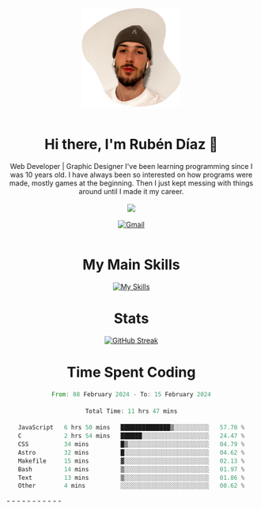 <div align="center">
	<img height=200 width=200 src="./.img/yo_github_pfp.png" alt="Rubén Díaz" width=200/><br><br>
	
	
 # Hi there, I'm Rubén Díaz 👋

  Web Developer | Graphic Designer
  I've been learning programming since I was 10 years old. I have always been so interested on how programs were made, mostly games at the beginning. Then I just kept messing with things around until I made it my career.
  <br>
  <br>
  <a href="https://www.github.com/rubendiazzz" target="_blank" rel="noreferrer"><img
src="https://img.shields.io/github/followers/rubendiazzz?logo=github&style=for-the-badge&color=red" /></a>


  <a href="mailto:rubendfraga@gmail.com">![Gmail](https://img.shields.io/badge/Gmail-D14836?style=for-the-badge&logo=gmail&logoColor=white)</a><br><br>

  # My Main Skills
  [![My Skills](https://skillicons.dev/icons?i=js,html,css,tailwind,c,cpp,cs,react,nextjs,astro,mysql,mongo)](https://skillicons.dev)

  # Stats
  [![GitHub Streak](https://streak-stats.demolab.com?user=rubendiazzz&theme=nord&hide_border=true&border_radius=80&background=45%2C1E2945%2C000000)](https://git.io/streak-stats)


# Time Spent Coding
<!--START_SECTION:waka-->

```rust
From: 08 February 2024 - To: 15 February 2024

Total Time: 11 hrs 47 mins

JavaScript   6 hrs 50 mins   ██████████████▒░░░░░░░░░░   57.70 %
C            2 hrs 54 mins   ██████░░░░░░░░░░░░░░░░░░░   24.47 %
CSS          34 mins         █▒░░░░░░░░░░░░░░░░░░░░░░░   04.79 %
Astro        32 mins         █░░░░░░░░░░░░░░░░░░░░░░░░   04.62 %
Makefile     15 mins         ▓░░░░░░░░░░░░░░░░░░░░░░░░   02.13 %
Bash         14 mins         ▒░░░░░░░░░░░░░░░░░░░░░░░░   01.97 %
Text         13 mins         ▒░░░░░░░░░░░░░░░░░░░░░░░░   01.86 %
Other        4 mins          ░░░░░░░░░░░░░░░░░░░░░░░░░   00.62 %
```

<!--END_SECTION:waka-->
</div>
-
-
-
-
-
-
-
-
-
-
-
